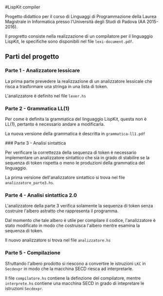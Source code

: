 #LispKit compiler

Progetto didattico per il corso di Linguaggi di Programmazione della Laurea Magistrale in Informatica presso l'Università degli Studi di Padova (AA 2015-2016).

Il progretto consiste nella realizzazione di un compilatore per il linguaggio LispKit, le specifiche sono disponibili nel file `lexi-document.pdf`.

## Parti del progetto

### Parte 1 - Analizzatore lessicare

La prima parte prevedere la realizzazione di un analizzatore lessicale che risca a trasformare una stringa in una lista di token.

L'analizzatore è definito nel file `lexer.hs`

### Parte 2 - Grammatica LL(1)

Per come è definita la grammatica del linguaggio LispKit, questa non è LL(1), pertanto è necessario andare a modificarla.

La nuova versione della grammatica è descritta in `grammatica-ll1.pdf`

### Parte 3 - Analisi sintattica

Per verificare la correttezza della sequenza di token è necessario  implementare un analizzatore sintattico che sia in grado di stabilire se la sequenza di token rispetta o meno le produzioni della grammatica del linguaggio.

La prima versione dell'analizzatore sintattico si trova nel file `analizzatore_parte3.hs`.

### Parte 4 - Analisi sintattica 2.0

L'analizzatore della parte 3 verifica solamente la sequenza di token senza costruire l'albero astratto che rappresenta il programma.

Dal momento che tale albero è utile per compilare il codice, l'analizzatore è stato modificato in modo che costruisca l'albero mentre esamina la sequenza di token.

Il nuovo analizzatore si trova nel file `analizzatore.hs`

### Parte 5 - Compilazione

Sfruttando l'albero prodotto si riescono a convertire le istruzioni `LKC` in `Secdexpr` in modo che la macchina SECD riesca ad interpretarle.

Il file `compilatore.hs` contiene la definzione del compilatore, mentre `interprete.hs` contiene una macchina SECD in grado di intepretare le istruzioni `Secdexpr`.
